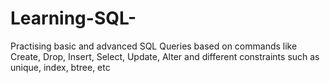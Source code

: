 # Learning-SQL-
Practising basic and advanced SQL Queries based on commands like Create, Drop, Insert, Select, Update, Alter and different constraints such as unique, index, btree, etc 

